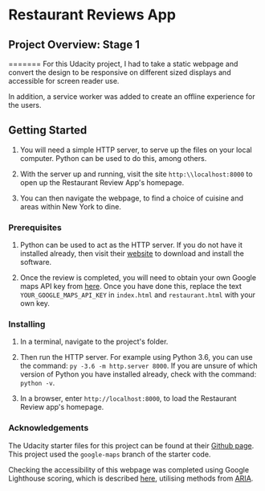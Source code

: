 # Restaurant Reviews App

## Project Overview: Stage 1
=======
For this Udacity project, I had to take a static webpage and convert the design to be responsive on different sized displays and accessible for screen reader use.

In addition, a service worker was added to create an offline experience for the users.

## Getting Started

1. You will need a simple HTTP server, to serve up the files on your local computer.  Python can be used to do this, among others.

2. With the server up and running, visit the site `http:\\localhost:8000` to open up the Restaurant Review App's homepage.

3. You can then navigate the webpage, to find a choice of cuisine and areas within New York to dine.

### Prerequisites

1. Python can be used to act as the HTTP server.  If you do not have it installed already, then visit their [website](https://www.python.org/) to download and install the software.

2. Once the review is completed, you will need to obtain your own Google maps API key from [here](https://developers.google.com/maps/documentation/javascript/get-api-key).  Once you have done this, replace the text `YOUR_GOOGLE_MAPS_API_KEY` in `index.html` and `restaurant.html` with your own key.

### Installing

1.  In a terminal, navigate to the project's folder.

2.  Then run the HTTP server.  For example using Python 3.6, you can use the command: `py -3.6 -m http.server 8000`. If you are unsure of which version of Python you have installed already, check with the command: `python -v`.

3. In a browser, enter `http://localhost:8000`, to load the Restaurant Review app's homepage.

### Acknowledgements

The Udacity starter files for this project can be found at their [Github page](https://github.com/udacity/mws-restaurant-stage-1).  This project used the `google-maps` branch of the starter code.

Checking the accessibility of this webpage was completed using Google Lighthouse scoring, which is described [here](https://developers.google.com/web/tools/lighthouse/), utilising methods from [ARIA](https://www.w3.org/WAI/standards-guidelines/aria/).
